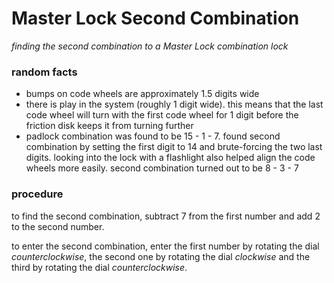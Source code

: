 # Master Lock Second Combination

*finding the second combination to a Master Lock combination lock*

### random facts

- bumps on code wheels are approximately 1.5 digits wide
- there is play in the system (roughly 1 digit wide). this means that the last code wheel will turn with the first code wheel for 1 digit before the friction disk keeps it from turning further
- padlock combination was found to be 15 - 1 - 7. found second combination by setting the first digit to 14 and brute-forcing the two last digits. looking into the lock with a flashlight also helped align the code wheels more easily. second combination turned out to be 8 - 3 - 7

### procedure

to find the second combination, subtract $7$ from the first number and add $2$ to the second number.

to enter the second combination, enter the first number by rotating the dial *counterclockwise*, the second one by rotating the dial *clockwise* and the third by rotating the dial *counterclockwise*.